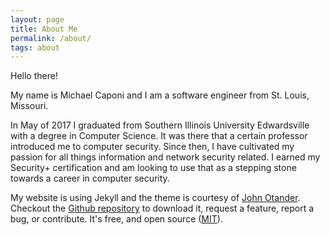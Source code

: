 ```yaml
---
layout: page
title: About Me
permalink: /about/
tags: about
---
```


Hello there!

My name is Michael Caponi and I am a software engineer from St. Louis, Missouri. 

In May of 2017 I graduated from Southern Illinois University Edwardsville with a degree in Computer Science. It was there that a certain professor
introduced me to computer security. Since then, I have cultivated my passion for all things information and network security related. 
I earned my Security+ certification and am looking to use that as a stepping stone towards a career in computer security. 

My website is using Jekyll and the theme is courtesy of [John Otander](http://johnotander.com).
Checkout the [Github repository](https://github.com/johnotander/pixyll) to download it,
request a feature, report a bug, or contribute. It's free, and open source
([MIT](http://opensource.org/licenses/MIT)).